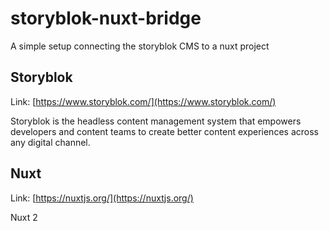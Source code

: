 # storyblok-nuxt-bridge

A simple setup connecting the storyblok CMS to a nuxt project

## Storyblok

Link: [https://www.storyblok.com/](https://www.storyblok.com/)

Storyblok is the headless content management system that empowers developers and content teams to create better content experiences across any digital channel.

## Nuxt

Link: [https://nuxtjs.org/](https://nuxtjs.org/)

Nuxt 2
